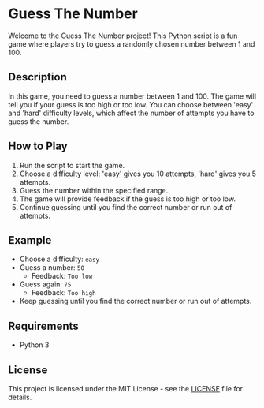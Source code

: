 # Guess The Number

Welcome to the Guess The Number project! This Python script is a fun game where players try to guess a randomly chosen number between 1 and 100.

## Description

In this game, you need to guess a number between 1 and 100. The game will tell you if your guess is too high or too low. You can choose between 'easy' and 'hard' difficulty levels, which affect the number of attempts you have to guess the number.

## How to Play

1. Run the script to start the game.
2. Choose a difficulty level: 'easy' gives you 10 attempts, 'hard' gives you 5 attempts.
3. Guess the number within the specified range.
4. The game will provide feedback if the guess is too high or too low.
5. Continue guessing until you find the correct number or run out of attempts.

## Example

- Choose a difficulty: `easy`
- Guess a number: `50`
  - Feedback: `Too low`
- Guess again: `75`
  - Feedback: `Too high`
- Keep guessing until you find the correct number or run out of attempts.

## Requirements

- Python 3

## License

This project is licensed under the MIT License - see the [LICENSE](LICENSE) file for details.

